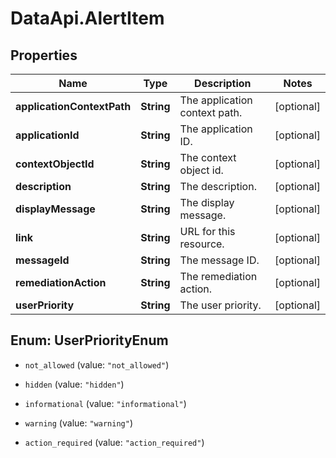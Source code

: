 # DataApi.AlertItem

## Properties

Name | Type | Description | Notes
------------ | ------------- | ------------- | -------------
**applicationContextPath** | **String** | The application context path. | [optional] 
**applicationId** | **String** | The application ID. | [optional] 
**contextObjectId** | **String** | The context object id. | [optional] 
**description** | **String** | The description. | [optional] 
**displayMessage** | **String** | The display message. | [optional] 
**link** | **String** | URL for this resource. | [optional] 
**messageId** | **String** | The message ID. | [optional] 
**remediationAction** | **String** | The remediation action. | [optional] 
**userPriority** | **String** | The user priority. | [optional] 



## Enum: UserPriorityEnum


* `not_allowed` (value: `"not_allowed"`)

* `hidden` (value: `"hidden"`)

* `informational` (value: `"informational"`)

* `warning` (value: `"warning"`)

* `action_required` (value: `"action_required"`)




